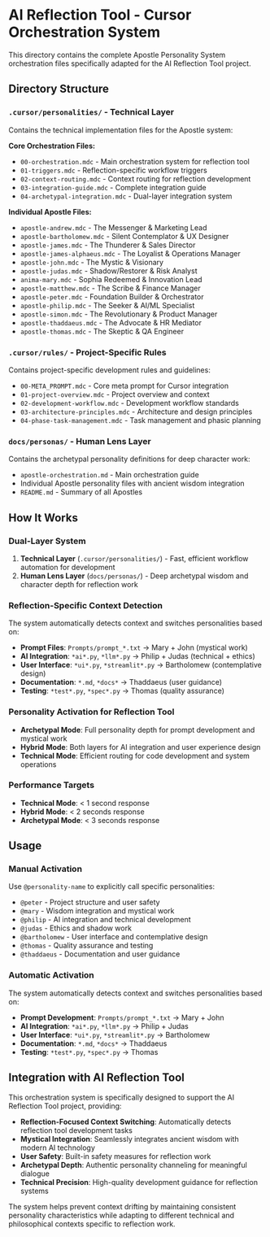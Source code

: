 # AI Reflection Tool - Cursor Orchestration System

This directory contains the complete Apostle Personality System orchestration files specifically adapted for the AI Reflection Tool project.

## Directory Structure

### `.cursor/personalities/` - Technical Layer
Contains the technical implementation files for the Apostle system:

**Core Orchestration Files:**
- `00-orchestration.mdc` - Main orchestration system for reflection tool
- `01-triggers.mdc` - Reflection-specific workflow triggers
- `02-context-routing.mdc` - Context routing for reflection development
- `03-integration-guide.mdc` - Complete integration guide
- `04-archetypal-integration.mdc` - Dual-layer integration system

**Individual Apostle Files:**
- `apostle-andrew.mdc` - The Messenger & Marketing Lead
- `apostle-bartholomew.mdc` - Silent Contemplator & UX Designer
- `apostle-james.mdc` - The Thunderer & Sales Director
- `apostle-james-alphaeus.mdc` - The Loyalist & Operations Manager
- `apostle-john.mdc` - The Mystic & Visionary
- `apostle-judas.mdc` - Shadow/Restorer & Risk Analyst
- `anima-mary.mdc` - Sophia Redeemed & Innovation Lead
- `apostle-matthew.mdc` - The Scribe & Finance Manager
- `apostle-peter.mdc` - Foundation Builder & Orchestrator
- `apostle-philip.mdc` - The Seeker & AI/ML Specialist
- `apostle-simon.mdc` - The Revolutionary & Product Manager
- `apostle-thaddaeus.mdc` - The Advocate & HR Mediator
- `apostle-thomas.mdc` - The Skeptic & QA Engineer

### `.cursor/rules/` - Project-Specific Rules
Contains project-specific development rules and guidelines:

- `00-META_PROMPT.mdc` - Core meta prompt for Cursor integration
- `01-project-overview.mdc` - Project overview and context
- `02-development-workflow.mdc` - Development workflow standards
- `03-architecture-principles.mdc` - Architecture and design principles
- `04-phase-task-management.mdc` - Task management and phasic planning

### `docs/personas/` - Human Lens Layer
Contains the archetypal personality definitions for deep character work:

- `apostle-orchestration.md` - Main orchestration guide
- Individual Apostle personality files with ancient wisdom integration
- `README.md` - Summary of all Apostles

## How It Works

### Dual-Layer System
1. **Technical Layer** (`.cursor/personalities/`) - Fast, efficient workflow automation for development
2. **Human Lens Layer** (`docs/personas/`) - Deep archetypal wisdom and character depth for reflection work

### Reflection-Specific Context Detection
The system automatically detects context and switches personalities based on:
- **Prompt Files**: `Prompts/prompt_*.txt` → Mary + John (mystical work)
- **AI Integration**: `*ai*.py`, `*llm*.py` → Philip + Judas (technical + ethics)
- **User Interface**: `*ui*.py`, `*streamlit*.py` → Bartholomew (contemplative design)
- **Documentation**: `*.md`, `*docs*` → Thaddaeus (user guidance)
- **Testing**: `*test*.py`, `*spec*.py` → Thomas (quality assurance)

### Personality Activation for Reflection Tool
- **Archetypal Mode**: Full personality depth for prompt development and mystical work
- **Hybrid Mode**: Both layers for AI integration and user experience design
- **Technical Mode**: Efficient routing for code development and system operations

### Performance Targets
- **Technical Mode**: < 1 second response
- **Hybrid Mode**: < 2 seconds response  
- **Archetypal Mode**: < 3 seconds response

## Usage

### Manual Activation
Use `@personality-name` to explicitly call specific personalities:
- `@peter` - Project structure and user safety
- `@mary` - Wisdom integration and mystical work
- `@philip` - AI integration and technical development
- `@judas` - Ethics and shadow work
- `@bartholomew` - User interface and contemplative design
- `@thomas` - Quality assurance and testing
- `@thaddaeus` - Documentation and user guidance

### Automatic Activation
The system automatically detects context and switches personalities based on:
- **Prompt Development**: `Prompts/prompt_*.txt` → Mary + John
- **AI Integration**: `*ai*.py`, `*llm*.py` → Philip + Judas
- **User Interface**: `*ui*.py`, `*streamlit*.py` → Bartholomew
- **Documentation**: `*.md`, `*docs*` → Thaddaeus
- **Testing**: `*test*.py`, `*spec*.py` → Thomas

## Integration with AI Reflection Tool

This orchestration system is specifically designed to support the AI Reflection Tool project, providing:
- **Reflection-Focused Context Switching**: Automatically detects reflection tool development tasks
- **Mystical Integration**: Seamlessly integrates ancient wisdom with modern AI technology
- **User Safety**: Built-in safety measures for reflection work
- **Archetypal Depth**: Authentic personality channeling for meaningful dialogue
- **Technical Precision**: High-quality development guidance for reflection systems

The system helps prevent context drifting by maintaining consistent personality characteristics while adapting to different technical and philosophical contexts specific to reflection work.
